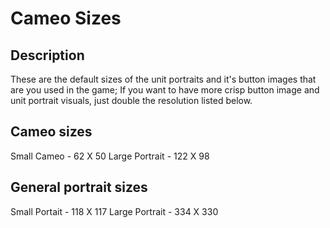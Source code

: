 # Cameo Sizes

## Description

These are the default sizes of the unit portraits and it's button
images that are you used in the game; If you want to have more crisp
button image and unit portrait visuals, just double the resolution listed below.

## Cameo sizes

Small Cameo - 62 X 50
Large Portrait - 122 X 98

## General portrait sizes

Small Portait - 118 X 117
Large Portrait - 334 X 330
